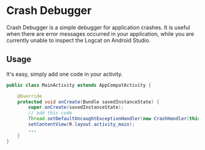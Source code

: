 # Crash Debugger

Crash Debugger is a simple debugger for application crashes. It is useful when there are error messages occurred in your application, while you are currently unable to inspect the Logcat on Android Studio.

## Usage

It's easy, simply add one code in your activity.

```java
public class MainActivity extends AppCompatActivity {

    @Override
    protected void onCreate(Bundle savedInstanceState) {
        super.onCreate(savedInstanceState);
        // add this code
        Thread.setDefaultUncaughtExceptionHandler(new CrashHandler(this));
        setContentView(R.layout.activity_main);
        ...
    }
}
```